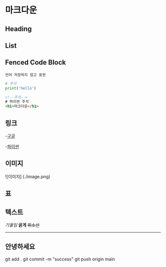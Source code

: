 # 마크다운

## Heading


## List

## Fenced Code Block

```
언어 저장하지 않고 표현
```


```python
# 주석
print('hello')
```

```html
<!--주석-->
# 파이썬 주석
<h1>마크다운</h1>
```

## 링크

-[구글](https://google.com)

-[파이썬](./python.md)

## 이미지

![이미지] (./image.png) 

## 표



## 텍스트
*기울임* **굵게** ~~취소선~~

---
안녕하세요
---
git add .
git commit -m "success"
git push origin main